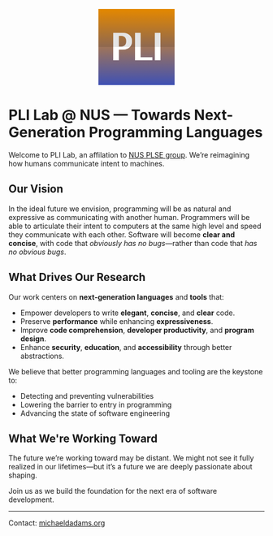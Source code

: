 <p align="center">
  <img src="./logo.png" alt="Organization Logo" width="150"/>
</p>

# PLI Lab @ NUS — Towards Next-Generation Programming Languages

Welcome to PLI Lab, an affilation to [NUS PLSE group](https://nus-plse.github.io). We’re reimagining how humans communicate intent to machines.

## Our Vision

In the ideal future we envision, programming will be as natural and expressive as communicating with another human. Programmers will be able to articulate their intent to computers at the same high level and speed they communicate with each other. Software will become **clear and concise**, with code that *obviously has no bugs*—rather than code that *has no obvious bugs*.

## What Drives Our Research

Our work centers on **next-generation languages** and **tools** that:

- Empower developers to write **elegant**, **concise**, and **clear** code.
- Preserve **performance** while enhancing **expressiveness**.
- Improve **code comprehension**, **developer productivity**, and **program design**.
- Enhance **security**, **education**, and **accessibility** through better abstractions.

We believe that better programming languages and tooling are the keystone to:
- Detecting and preventing vulnerabilities
- Lowering the barrier to entry in programming
- Advancing the state of software engineering

## What We're Working Toward

The future we’re working toward may be distant. We might not see it fully realized in our lifetimes—but it’s a future we are deeply passionate about shaping.

Join us as we build the foundation for the next era of software development.

---

Contact: [michaeldadams.org](https://michaeldadams.org)
